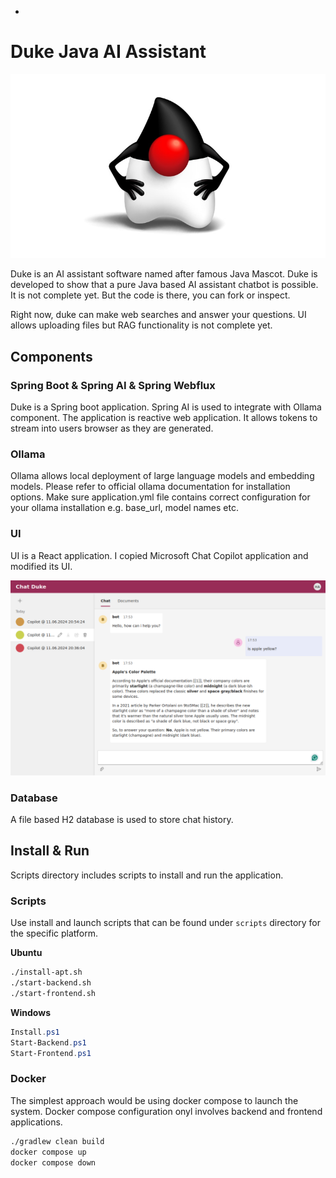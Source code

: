 +
# Duke Java AI Assistant

![Duke](assets/duke.png)

Duke is an AI assistant software named after famous Java Mascot.
Duke is developed to show that a pure Java based AI assistant chatbot is possible. 
It is not complete yet. But the code is there, you can fork or inspect.

Right now, duke can make web searches and answer your questions. UI allows uploading files but RAG functionality is not complete yet.

## Components 

### Spring Boot & Spring AI & Spring Webflux

Duke is a Spring boot application. Spring AI is used to integrate with Ollama component.
The application is reactive web application. It allows tokens to stream into users browser as they are generated.

### Ollama 

Ollama allows local deployment of large language models and embedding models. Please refer to official ollama documentation for installation options.
Make sure application.yml file contains correct configuration for your ollama installation e.g. base_url, model names etc.

### UI

UI is a React application. I copied Microsoft Chat Copilot application and modified its UI.  

![ui](assets/ui.png)

### Database

A file based H2 database is used to store chat history.

## Install & Run

Scripts directory includes scripts to install and run the application. 

### Scripts

Use install and launch scripts that can be found under `scripts` directory for the specific platform.

**Ubuntu**
```bash
./install-apt.sh
./start-backend.sh
./start-frontend.sh
```

**Windows**
```powershell
Install.ps1
Start-Backend.ps1
Start-Frontend.ps1
```

### Docker

The simplest approach would be using docker compose to launch the system. Docker compose configuration onyl involves backend and frontend applications.

```bash
./gradlew clean build
docker compose up
docker compose down
```